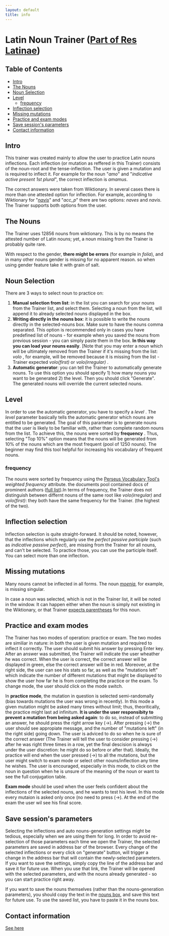```yaml
---
layout: default
title: info
---
```

# Latin Noun Trainer ([Part of Res Latinae](https://danelh.github.io/))

## Table of Contents

- [Intro](#intro)
- [The Nouns](#the-nouns)
- [Noun Selection](#noun-selection)
- [Level](#level)
  * [frequency](#frequency)
- [Inflection selection](#inflection-selection)
- [Missing mutations](#missing-mutations)
- [Practice and exam modes](#practice-and-exam-modes)
- [Save session's parameters](#save-sessions-parameters)
- [Contact information](#contact-information)

## Intro 
This trainer was created mainly to allow the user to practice Latin nouns inflections. Each inflection (or mutation as reffered in this Trainer) consists of the noun-root and the tense-inflection. The user is given a mutation and is required to inflect it. For example for the noun "_amo_" and "_indicative active present 1st plural_", the correct inflection is _amamus_.

The correct answers were taken from Wiktionary. In several cases there is more than one attested option for inflection. For example, according to Wiktionary for "[_navis_](https://en.wiktionary.org/wiki/navis#Latin)" and "_acc_p_" there are two options: _naves_ and _navis_. The Trainer supports both options from the user. 

## The Nouns

The Trainer uses 12856 nouns from wiktionary. This is by no means the attested number of Latin nouns; yet, a noun missing from the Trainer is probably quite rare.

With respect to the gender, **there might be errors** (for example in _folia_), and in many other nouns gender is missing for no apparent reason. so when using gender feature take it with grain of salt.

## Noun Selection
There are 3 ways to select noun to practice on:

 1. **Manual selection from list**:  in the list you can search for your nouns from the Trainer list, and select them.  Selecting a noun from the list, will append it to already selected nouns displayed in the box. 
 2. **Writing directly in the nouns box**:  it is possible to write the nouns directly in the selected-nouns box. Make sure to have the nouns comma separated.  This option is recommended only in cases you have predefined list of nouns - for example when you saved the nouns from previous session - you can simply paste them in the box. **In this way you can load your nouns easily**. [Note that you may enter a noun which will be ultimately removed from the Trainer if it's missing from the list:  _volo_ , for example, will be removed because it is missing from the list - Trainer expected _volo(first)_ or _volo(irregular)_ .
3. **Automatic generator**: you can tell the Trainer to automatically generate nouns. To use this option you should specify 1) how many nouns you want to be generated 2) the level. Then you should click "Generate". The generated nouns will override  the current selected nouns.

## Level

In order to use the automatic generator, you have to specify a  _level_ . The _level_ parameter basically tells the automatic generator which nouns are entitled to be generated.  The goal of this parameter is to generate nouns that the user is likely to be familiar with, rather than complete random nouns from the list. To achieve this, the nouns were sorted by **frequency** . Thus, selecting "Top 10%" option means that the nouns will be generated from 10% of the nouns which are the most frequent (pool of 1250 nouns). The beginner may find this tool helpful for increasing his vocabulary of frequent nouns.   

### frequency

The nouns were sorted by frequency using the [Perseus Vocabulary Tool's](http://www.perseus.tufts.edu/hopper/vocablist?lang=la) _weighted frequency_ attribute. the documents pool contained docs of prominent authors ([full list](docs_names.txt)).In terms of frequency, the Trainer does not distinguish between differnt nouns of the same root like _volo(irregular)_ and _volo(first)_: they both have the same frequency for the Trainer. (the highest of the two).

## Inflection selection

Inflection selection is quite straight-forward. It should be noted, however, that the inflections which regularly  use the _perfect passive participle_ (such as _indicative passive perfect_), are missing from the Trainer for all nouns, and can't be selected. To practice those, you can use the participle itself. 
You can select more than one inflection.

## Missing mutations

Many nouns cannot be inflected in all forms. The noun [_moenia_](https://en.wiktionary.org/wiki/moenia#Latin), for example, is missing singular.

In case a noun was selected, which is not in the Trainer list, it will be noted in the window. It can happen either when the noun is simply not existing in the Wiktionary, or that Trainer [expects parentheses](#the-nouns) for this noun.

## Practice and exam modes

The Trainer has two modes of operation: practice or exam. The two modes are similiar in nature: in both the user is given mutation and required to inflect it correctly. The user should submit his answer by pressing Enter key. After an answer was submitted, the Trainer will indicate the user wheather he was correct. When the user is correct, the correct answer will be displayed in green, else the correct answer will be in red. Moreover, at the right side, the user can see his stats so far, as well as the "mutations left" which indicate the number of different mutations that might be displayed to show the user how far he is from completing the practice or the exam. To change mode, the user should click on the mode switch.

In **practice mode**, the mutation in question is selected semi-randomally (bias towards mutations the user was wrong in recently). In this mode a given mutation might be asked many times without limit; thus, theoritically, the practice might last ad infinitum. **It is under the user responsibity to prevent a mutation from being asked again**: to do so, instead of submitting an answer, he should press the right arrow key (→). After pressing (→) the user should see appropiate message, and the number of "mutations left" (in the right side) going down. The user is adviced to do so when he is sure of the correct answer (The Trainer will tell the user to consider pressing (→) after he was right three times in a row, yet the final descision is always under the user discretion: he might do so before or after that). Ideally, the practice will end when the user pressed (→) to all the mutations, but the user might switch to exam mode or select other nouns/inflection any time he wishes. The user is encouraged, especially in this mode, to click on the noun in question when he is unsure of the meaning of the noun or want to see the full conjugation table.

**Exam mode** should be used when the user feels confident about the inflections of the selected nouns, and he wants to test his level. In this mode every mutaion is asked only once (no need to press (→). At the end of the exam the user wil see his final score.


## Save session's parameters

Selecting the inflections and auto nouns-generation settings might be tedious, especially when we are using them for long.  In order to avoid re-selection of those parameters each time we open the Trainer,  the selected parameters are saved in address bar of the browser. Every change of the selected inflections or every click on "generate" button, will trigger a change in the address bar that will contain the newly-selected parameters. If you want to save the settings, simply copy the line of the address bar and save it for future use. When you use that link, the Trainer will be opened with the selected parameters, and with the nouns already generated - so you can start practice right away.

If you want to save the nouns themselves (rather than the nouns-generation parameters), you should copy the text in the [nouns box](#noun-selection), and save this text for future use. To use the saved list, you have to paste it in the nouns box.

## Contact information 

[See here](https://danelh.github.io/about)
